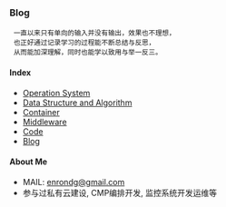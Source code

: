 ### Blog

```
 一直以来只有单向的输入并没有输出，效果也不理想，
 也正好通过记录学习的过程能不断总结与反思，
 从而能加深理解，同时也能学以致用与举一反三。
```

#### Index
* [Operation System](Operation_System/README.md)
* [Data Structure and Algorithm](Data_Structure_and_Algorithm/README.md)
* [Container](Container/README.md)
* [Middleware](Middleware/README.md)
* [Code](Code/README.md)
* [Blog](Blog/README.md)


#### About Me
 * MAIL: enrondg@gmail.com
 * 参与过私有云建设, CMP编排开发, 监控系统开发运维等